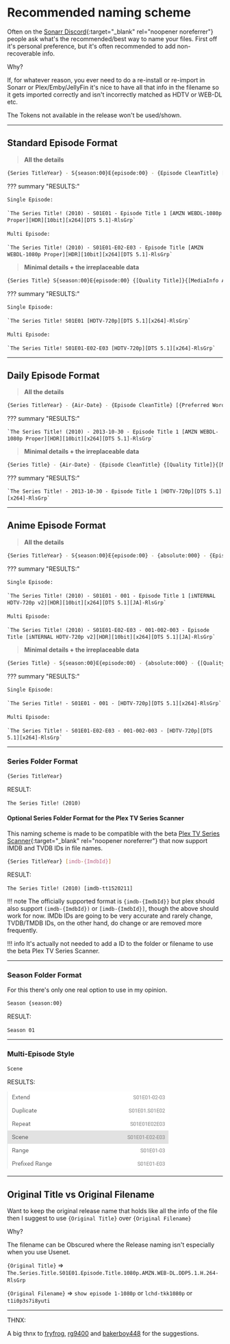 # Recommended naming scheme

Often on the [Sonarr Discord](https://discord.gg/M6BvZn5){:target="_blank" rel="noopener noreferrer"} people ask what's the recommended/best way to
name your files.  First off it's personal preference, but it's often recommended
to add non-recoverable info.

Why?

If, for whatever reason, you ever need to do a re-install or re-import in
Sonarr or Plex/Emby/JellyFin it's nice to have all that info in the filename so
it gets imported correctly and isn't incorrectly matched as HDTV or WEB-DL etc.

The Tokens not available in the release won't be used/shown.

------

## Standard Episode Format

> **All the details**

```bash
{Series TitleYear} - S{season:00}E{episode:00} - {Episode CleanTitle} [{Preferred Words }{Quality Full}]{[MediaInfo VideoDynamicRange]}[{MediaInfo VideoBitDepth}bit]{[MediaInfo VideoCodec]}{[Mediainfo AudioCodec}{ Mediainfo AudioChannels]}{MediaInfo AudioLanguages}{-Release Group}
```

??? summary "RESULTS:"

    Single Episode:

    `The Series Title! (2010) - S01E01 - Episode Title 1 [AMZN WEBDL-1080p Proper][HDR][10bit][x264][DTS 5.1]-RlsGrp`

    Multi Episode:

    `The Series Title! (2010) - S01E01-E02-E03 - Episode Title [AMZN WEBDL-1080p Proper][HDR][10bit][x264][DTS 5.1]-RlsGrp`

> **Minimal details + the irreplaceable data**

```bash
{Series Title} S{season:00}E{episode:00} {[Quality Title]}{[MediaInfo AudioCodec}{ MediaInfo AudioChannels]}{[MediaInfo VideoCodec]}{-Release Group}
```

??? summary "RESULTS:"

    Single Episode:

    `The Series Title! S01E01 [HDTV-720p][DTS 5.1][x264]-RlsGrp`

    Multi Episode:

    `The Series Title! S01E01-E02-E03 [HDTV-720p][DTS 5.1][x264]-RlsGrp`

------

## Daily Episode Format

> **All the details**

```bash
{Series TitleYear} - {Air-Date} - {Episode CleanTitle} [{Preferred Words }{Quality Full}]{[MediaInfo VideoDynamicRange]}[{MediaInfo VideoBitDepth}bit]{[MediaInfo VideoCodec]}{[Mediainfo AudioCodec}{ Mediainfo AudioChannels]}{MediaInfo AudioLanguages}{-Release Group}
```

??? summary "RESULTS:"

    `The Series Title! (2010) - 2013-10-30 - Episode Title 1 [AMZN WEBDL-1080p Proper][HDR][10bit][x264][DTS 5.1]-RlsGrp`

> **Minimal details + the irreplaceable data**

```bash
{Series Title} - {Air-Date} - {Episode CleanTitle} {[Quality Title]}{[MediaInfo AudioCodec}{ MediaInfo AudioChannels]}{[MediaInfo VideoCodec]}{-Release Group}
```

??? summary "RESULTS:"

    `The Series Title! - 2013-10-30 - Episode Title 1 [HDTV-720p][DTS 5.1][x264]-RlsGrp`

------

## Anime Episode Format

> **All the details**

```bash
{Series TitleYear} - S{season:00}E{episode:00} - {absolute:000} - {Episode CleanTitle} [{Preferred Words }{Quality Full}]{[MediaInfo VideoDynamicRange]}[{MediaInfo VideoBitDepth}bit]{[MediaInfo VideoCodec]}[{Mediainfo AudioCodec} { Mediainfo AudioChannels}]{MediaInfo AudioLanguages}{-Release Group}
```

??? summary "RESULTS:"

    Single Episode:

    `The Series Title! (2010) - S01E01 - 001 - Episode Title 1 [iNTERNAL HDTV-720p v2][HDR][10bit][x264][DTS 5.1][JA]-RlsGrp`

    Multi Episode:

    `The Series Title! (2010) - S01E01-E02-E03 - 001-002-003 - Episode Title [iNTERNAL HDTV-720p v2][HDR][10bit][x264][DTS 5.1][JA]-RlsGrp`

> **Minimal details + the irreplaceable data**

```bash
{Series Title} - S{season:00}E{episode:00} - {absolute:000} - {[Quality Title]}[{Mediainfo AudioCodec} { Mediainfo AudioChannels}]{[MediaInfo VideoCodec]}{-Release Group}
```

??? summary "RESULTS:"

    Single Episode:

    `The Series Title! - S01E01 - 001 - [HDTV-720p][DTS 5.1][x264]-RlsGrp`

    Multi Episode:

    `The Series Title! - S01E01-E02-E03 - 001-002-003 - [HDTV-720p][DTS 5.1][x264]-RlsGrp`

------

### Series Folder Format

```bash
{Series TitleYear}
```

RESULT:

`The Series Title! (2010)`

#### Optional Series Folder Format for the Plex TV Series Scanner

This naming scheme is made to be compatible with the beta [Plex TV Series Scanner](https://forums.plex.tv/t/beta-new-plex-tv-series-scanner/696242){:target="_blank" rel="noopener noreferrer"} that now support IMDB and TVDB IDs in file names.

```bash
{Series TitleYear} [imdb-{ImdbId}]
```

RESULT:

`The Series Title! (2010) [imdb-tt1520211]`

!!! note
    The officially supported format is `{imdb-{ImdbId}}` but plex should also support `(imdb-{ImdbId})` or `[imdb-{ImdbId}]`, though the above should work for now. IMDb IDs are going to be very accurate and rarely change, TVDB/TMDB IDs, on the other hand, do change or are removed more frequently.

!!! info
    It's actually not needed to add a ID to the folder or filename to use the beta Plex TV Series Scanner.

------

### Season Folder Format

For this there's only one real option to use in my opinion.

```bash
Season {season:00}
```

RESULT:

`Season 01`

------

### Multi-Episode Style

```bash
Scene
```

RESULTS:

![results](images/results.png)

------

## Original Title vs  Original Filename

Want to keep the original release name that holds like all the info of the file then I suggest to use `{Original Title}` over  `{Original Filename}`

Why?

The filename can be Obscured where the Release naming isn't especially when you use Usenet.

`{Original Title}` => `The.Series.Title.S01E01.Episode.Title.1080p.AMZN.WEB-DL.DDP5.1.H.264-RlsGrp`

`{Original Filename}` => `show episode 1-1080p` or `lchd-tkk1080p` or `t1i0p3s7i8yuti`

------

THNX:

A big thnx to [fryfrog](https://github.com/fryfrog), [rg9400](https://github.com/rg9400) and [bakerboy448](https://github.com/bakerboy448) for the suggestions.
